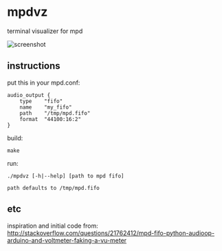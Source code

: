 mpdvz
=====

terminal visualizer for mpd

![screenshot](http://i.imgur.com/KJ2J7Vy.png)

instructions
------------

put this in your mpd.conf:

    audio_output {
        type    "fifo"
        name    "my_fifo"
        path    "/tmp/mpd.fifo"
        format  "44100:16:2"
    }

build:

    make

run:

    ./mpdvz [-h|--help] [path to mpd fifo]

    path defaults to /tmp/mpd.fifo

etc
---

inspiration and initial code from: http://stackoverflow.com/questions/21762412/mpd-fifo-python-audioop-arduino-and-voltmeter-faking-a-vu-meter
